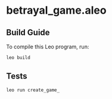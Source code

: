 # betrayal_game.aleo

## Build Guide

To compile this Leo program, run:
```bash
leo build
```

## Tests
```
leo run create_game_
```
